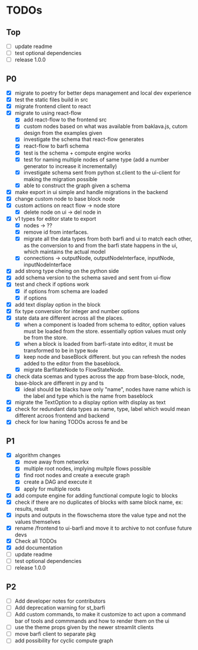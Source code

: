 # TODOs

## Top

-   [ ] update readme
-   [ ] test optional dependencies
-   [ ] release 1.0.0

## P0

-   [x] migrate to poetry for better deps management and local dev experience
-   [x] test the static files build in src
-   [x] migrate frontend client to react
-   [x] migrate to using react-flow
    -   [x] add react-flow to the frontend src
    -   [x] custom nodes based on what was available from baklava.js, cutom design from the examples given
    -   [x] investigate the schema that react-flow generates
    -   [x] react-flow to barfi schema
    -   [x] test is the schema + compute engine works
    -   [x] test for naming multiple nodes of same type (add a number generator to increase it incrementally)
    -   [x] investigate schema sent from python st.client to the ui-client for making the migration possible
    -   [x] able to construct the graph given a schema
-   [x] make export in ui simple and handle migrations in the backend
-   [x] change custom node to base block node
-   [x] custom actions on react flow -> node store
    -   [x] delete node on ui -> del node in
-   [x] v1 types for editor state to export
    -   [x] nodes -> ??
    -   [x] remove id from interfaces.
    -   [x] migrate all the data types from both barfi and ui to match each other, as the conversion to and from the barfi state happens in the ui, which maintains the actual model
    -   [x] connections -> outputNode, outputNodeInterface, inputNode, inputNodeInterface
-   [x] add strong type cheing on the python side
-   [x] add schema version to the schema saved and sent from ui-flow
-   [x] test and check if options work
    -   [x] if options from schema are loaded
    -   [x] if options
-   [x] add text display option in the block
-   [x] fix type conversion for integer and number options
-   [x] state data are different across all the places.
    -   [x] when a component is loaded from schema to editor, option values must be loaded from the store. essentially option values must only be from the store.
    -   [x] when a block is loaded from barfi-state into editor, it must be transformed to be in type `Node`
    -   [x] keep node and baseBlock different. but you can refresh the nodes added to the editor from the baseblock.
    -   [x] migrate BarfitateNode to FlowStateNode.
-   [x] check data scemas and types across the app from base-block, node, base-block are different in py and ts
    -   [x] ideal should be blacks have only "name", nodes have name which is the label and type which is the name from baseblock
-   [x] migrate the TextOption to a display option with display as text
-   [x] check for redundant data types as name, type, label which would mean different acroos frontend and backend
-   [x] check for low haning TODOs across fe and be

## P1

-   [x] algorithm changes
    -   [x] move away from networkx
    -   [x] multiple root nodes, implying multple flows possible
    -   [x] find root nodes and create a execute graph
    -   [x] create a DAG and execute it
    -   [x] apply for multiple roots
-   [x] add compute engine for adding functional compute logic to blocks
-   [x] check if there are no duplicates of blocks with same block name, ex: results, result
-   [x] inputs and outputs in the flowschema store the value type and not the values themselves
-   [x] rename /frontend to ui-barfi and move it to archive to not confuse future devs
-   [x] Check all TODOs
-   [x] add documentation
-   [ ] update readme
-   [ ] test optional dependencies
-   [ ] release 1.0.0

## P2

-   [ ] Add developer notes for contributors
-   [ ] Add deprecation warning for st_barfi
-   [ ] Add custom commands, to make it customize to act upon a command bar of tools and commmands and how to render them on the ui
-   [ ] use the theme props given by the newer streamlit clients
-   [ ] move barfi client to separate pkg
-   [ ] add possibility for cyclic compute graph
